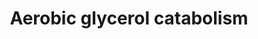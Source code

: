 ---
annotations:
- type: Pathway Ontology
  value: classic metabolic pathway
authors:
- M.Braymer
- MaintBot
- Egonw
- Mkutmon
- Ariutta
- Eweitz
description: ''
last-edited: 2021-05-20
organisms:
- Saccharomyces cerevisiae
redirect_from:
- /index.php/Pathway:WP224
- /instance/WP224
schema-jsonld:
- '@context': https://schema.org/
  '@id': https://wikipathways.github.io/pathways/WP224.html
  '@type': Dataset
  creator:
    '@type': Organization
    name: WikiPathways
  description: ''
  keywords:
  - FAD
  - GUT2
  - NADH
  - CDC19
  - GUT1
  - TDH2
  - glycerol-3-phosphate
  - ADP
  - dihydroxy-acetone-phosphate
  - TPI1
  - ERR3
  - 3-phosphoglycerate
  - glyceraldehyde-3-phosphate
  - TDH3
  - FADH2
  - ENO2
  - phosphoenolpyruvate
  - ERR1
  - GPD2
  - ATP
  - glycerol
  - GPM1
  - GPD1
  - TDH1
  - ERR2
  - 3-phospho-D-glycerol-phosphate
  - ENO1
  - PYK2
  - 2-phosphoglycerate
  - PGK1
  - pyruvate
  license: CC0
  name: Aerobic glycerol catabolism
seo: CreativeWork
title: Aerobic glycerol catabolism
wpid: WP224
---